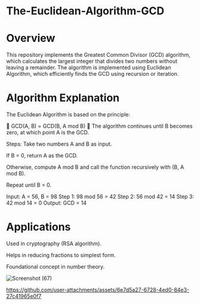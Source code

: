 # The-Euclidean-Algorithm-GCD


# Overview
This repository implements the Greatest Common Divisor (GCD) algorithm, which calculates the largest integer that divides two numbers without leaving a remainder. The algorithm is implemented using Euclidean Algorithm, which efficiently finds the GCD using recursion or iteration.

# Algorithm Explanation
The Euclidean Algorithm is based on the principle:

📌 GCD(A, B) = GCD(B, A mod B)
📌 The algorithm continues until B becomes zero, at which point A is the GCD.

Steps:
Take two numbers A and B as input.

If B = 0, return A as the GCD.

Otherwise, compute A mod B and call the function recursively with (B, A mod B).

Repeat until B = 0.

Input: A = 56, B = 98
Step 1: 98 mod 56 = 42
Step 2: 56 mod 42 = 14
Step 3: 42 mod 14 = 0
Output: GCD = 14
# Applications
Used in cryptography (RSA algorithm).

Helps in reducing fractions to simplest form.

Foundational concept in number theory.


![Screenshot (67)](https://github.com/user-attachments/assets/3653d941-814f-4ba2-aefc-59636f15ea13)


https://github.com/user-attachments/assets/6e7d5a27-6728-4ed0-84e3-27c41965e0f7
